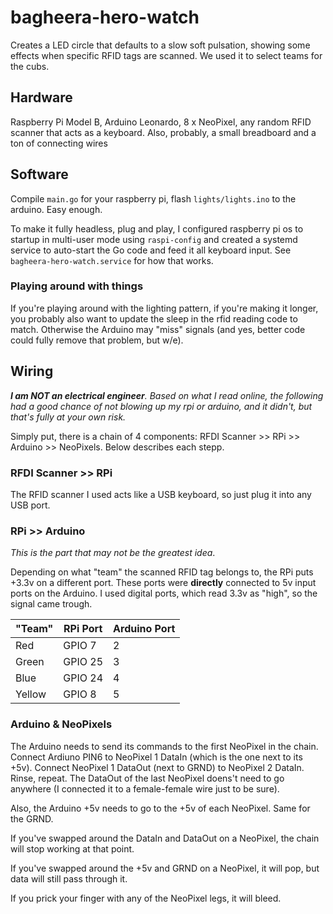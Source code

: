 # bagheera-hero-watch

Creates a LED circle that defaults to a slow soft pulsation, showing some effects when specific RFID tags are scanned. We used it to select teams for the cubs.

## Hardware

Raspberry Pi Model B, Arduino Leonardo, 8 x NeoPixel, any random RFID scanner that acts as a keyboard. Also, probably, a small breadboard and a ton of connecting wires

## Software

Compile `main.go` for your raspberry pi, flash `lights/lights.ino` to the arduino. Easy enough.

To make it fully headless, plug and play, I configured raspberry pi os to startup in multi-user mode using `raspi-config` and created a systemd service to auto-start the Go code and feed it all keyboard input. See `bagheera-hero-watch.service` for how that works.

### Playing around with things

If you're playing around with the lighting pattern, if you're making it longer, you probably also want to update the sleep in the rfid reading code to match. Otherwise the Arduino may "miss" signals (and yes, better code could fully remove that problem, but w/e).

## Wiring

***I am NOT an electrical engineer**. Based on what I read online, the following had a good chance of not blowing up my rpi or arduino, and it didn't, but that's fully at your own risk.*

Simply put, there is a chain of 4 components: RFDI Scanner >> RPi >> Arduino >> NeoPixels. Below describes each stepp.

### RFDI Scanner >> RPi

The RFID scanner I used acts like a USB keyboard, so just plug it into any USB port.

### RPi >> Arduino

*This is the part that may not be the greatest idea*.

Depending on what "team" the scanned RFID tag belongs to, the RPi puts +3.3v on a different port. These ports were **directly** connected to 5v input ports on the Arduino. I used digital ports, which read 3.3v as "high", so the signal came trough.

|"Team"|RPi Port|Arduino Port|
|---|---|---|
|Red| GPIO 7 | 2 |
|Green| GPIO 25 | 3 |
|Blue| GPIO 24 | 4 |
|Yellow| GPIO 8 | 5 |

### Arduino & NeoPixels

The Arduino needs to send its commands to the first NeoPixel in the chain. Connect Ardiuno PIN6 to NeoPixel 1 DataIn (which is the one next to its +5v). Connect NeoPixel 1 DataOut (next to GRND) to NeoPixel 2 DataIn. Rinse, repeat. The DataOut of the last NeoPixel doens't need to go anywhere (I connected it to a female-female wire just to be sure).

Also, the Arduino +5v needs to go to the +5v of each NeoPixel. Same for the GRND.

If you've swapped around the DataIn and DataOut on a NeoPixel, the chain will stop working at that point.

If you've swapped around the +5v and GRND on a NeoPixel, it will pop, but data will still pass through it.

If you prick your finger with any of the NeoPixel legs, it will bleed.
